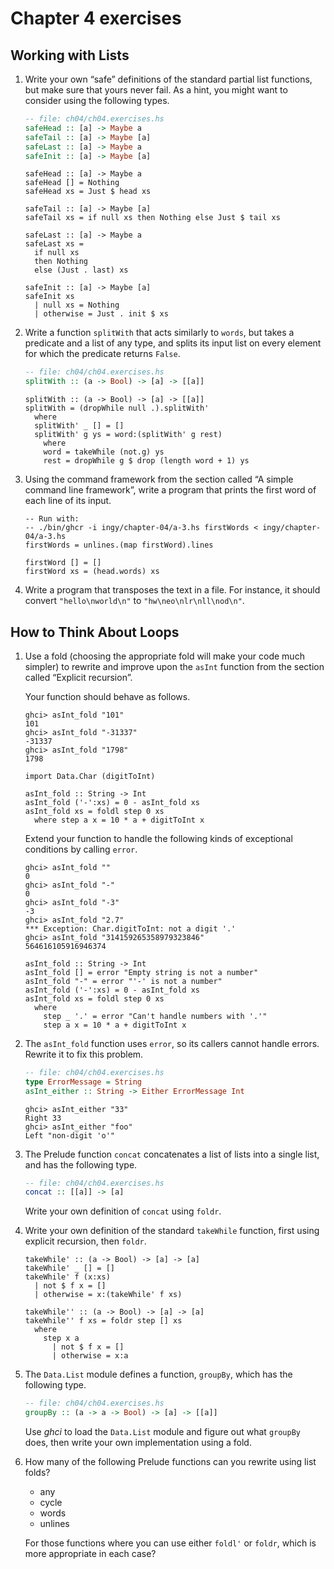 # Chapter 4 exercises

## Working with Lists

1. Write your own “safe” definitions of the standard partial list functions, but make sure that yours never fail.
   As a hint, you might want to consider using the following types.

   ```haskell
   -- file: ch04/ch04.exercises.hs
   safeHead :: [a] -> Maybe a
   safeTail :: [a] -> Maybe [a]
   safeLast :: [a] -> Maybe a
   safeInit :: [a] -> Maybe [a]
   ```

   ```
   safeHead :: [a] -> Maybe a
   safeHead [] = Nothing
   safeHead xs = Just $ head xs

   safeTail :: [a] -> Maybe [a]
   safeTail xs = if null xs then Nothing else Just $ tail xs

   safeLast :: [a] -> Maybe a
   safeLast xs =
     if null xs
     then Nothing
     else (Just . last) xs

   safeInit :: [a] -> Maybe [a]
   safeInit xs
     | null xs = Nothing
     | otherwise = Just . init $ xs
   ```

2. Write a function `splitWith` that acts similarly to `words`, but takes a predicate and a list of any type, and splits its input list on every element for which the predicate returns `False`.

   ```haskell
   -- file: ch04/ch04.exercises.hs
   splitWith :: (a -> Bool) -> [a] -> [[a]]
   ```

   ```
   splitWith :: (a -> Bool) -> [a] -> [[a]]
   splitWith = (dropWhile null .).splitWith'
     where
     splitWith' _ [] = []
     splitWith' g ys = word:(splitWith' g rest)
       where
       word = takeWhile (not.g) ys
       rest = dropWhile g $ drop (length word + 1) ys
   ```

3. Using the command framework from the section called “A simple command line framework”, write a program that prints the first word of each line of its input.

   ```
   -- Run with:
   -- ./bin/ghcr -i ingy/chapter-04/a-3.hs firstWords < ingy/chapter-04/a-3.hs
   firstWords = unlines.(map firstWord).lines

   firstWord [] = []
   firstWord xs = (head.words) xs
   ```

4. Write a program that transposes the text in a file.
   For instance, it should convert `"hello\nworld\n"` to `"hw\neo\nlr\nll\nod\n"`.

## How to Think About Loops

1. Use a fold (choosing the appropriate fold will make your code much simpler) to rewrite and improve upon the `asInt` function from the section called “Explicit recursion”.

   Your function should behave as follows.

   ```
   ghci> asInt_fold "101"
   101
   ghci> asInt_fold "-31337"
   -31337
   ghci> asInt_fold "1798"
   1798
   ```

   ```
   import Data.Char (digitToInt)

   asInt_fold :: String -> Int
   asInt_fold ('-':xs) = 0 - asInt_fold xs
   asInt_fold xs = foldl step 0 xs
     where step a x = 10 * a + digitToInt x
   ```

   Extend your function to handle the following kinds of exceptional conditions by calling `error`.

   ```
   ghci> asInt_fold ""
   0
   ghci> asInt_fold "-"
   0
   ghci> asInt_fold "-3"
   -3
   ghci> asInt_fold "2.7"
   *** Exception: Char.digitToInt: not a digit '.'
   ghci> asInt_fold "314159265358979323846"
   564616105916946374
   ```

   ```
   asInt_fold :: String -> Int
   asInt_fold [] = error "Empty string is not a number"
   asInt_fold "-" = error "'-' is not a number"
   asInt_fold ('-':xs) = 0 - asInt_fold xs
   asInt_fold xs = foldl step 0 xs
     where
       step _ '.' = error "Can't handle numbers with '.'"
       step a x = 10 * a + digitToInt x
   ```

2. The `asInt_fold` function uses `error`, so its callers cannot handle errors.
   Rewrite it to fix this problem.

   ```haskell
   -- file: ch04/ch04.exercises.hs
   type ErrorMessage = String
   asInt_either :: String -> Either ErrorMessage Int
   ```

   ```
   ghci> asInt_either "33"
   Right 33
   ghci> asInt_either "foo"
   Left "non-digit 'o'"
   ```

3. The Prelude function `concat` concatenates a list of lists into a single list, and has the following type.

   ```haskell
   -- file: ch04/ch04.exercises.hs
   concat :: [[a]] -> [a]
   ```

   Write your own definition of `concat` using `foldr`.

4. Write your own definition of the standard `takeWhile` function, first using explicit recursion, then `foldr`.

   ```
   takeWhile' :: (a -> Bool) -> [a] -> [a]
   takeWhile' _ [] = []
   takeWhile' f (x:xs)
     | not $ f x = []
     | otherwise = x:(takeWhile' f xs)

   takeWhile'' :: (a -> Bool) -> [a] -> [a]
   takeWhile'' f xs = foldr step [] xs
     where
       step x a
         | not $ f x = []
         | otherwise = x:a
   ```

5. The `Data.List` module defines a function, `groupBy`, which has the following type.

   ```haskell
   -- file: ch04/ch04.exercises.hs
   groupBy :: (a -> a -> Bool) -> [a] -> [[a]]
   ```

   Use *ghci* to load the `Data.List` module and figure out what `groupBy` does, then write your own implementation using a fold.

6. How many of the following Prelude functions can you rewrite using list folds?

   - any
   - cycle
   - words
   - unlines

   For those functions where you can use either `foldl'` or `foldr`, which is more appropriate in each case?
